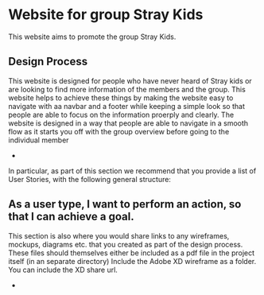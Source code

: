 # Website for group Stray Kids
This website aims to promote the group Stray Kids.

## Design Process
This website is designed for people who have never heard of Stray kids or are looking to find more information of the members and the group.
This website helps to achieve these things by making the website easy to navigate with aa navbar and a footer while keeping a simple look so that people are able to focus on the information proerply and clearly.
The website is designed in a way that people are able to navigate in a smooth flow as it starts you off with the group overview before going to the individual member

-
In particular, as part of this section we recommend that you provide a list of User Stories, with the following general structure:

As a user type, I want to perform an action, so that I can achieve a goal.
-

This section is also where you would share links to any wireframes, mockups, diagrams etc. that you created as part of the design process. These files should themselves either be included as a pdf file in the project itself (in an separate directory) Include the Adobe XD wireframe as a folder. You can include the XD share url.

-
